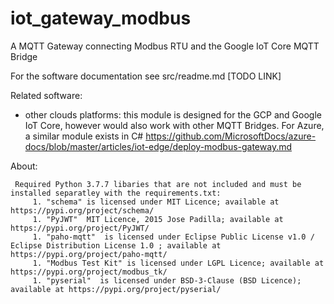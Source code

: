 # iot_gateway_modbus
 A MQTT Gateway connecting Modbus RTU and the Google IoT Core MQTT Bridge

 For the software documentation see src/readme.md [TODO LINK]




 Related software:
 - other clouds platforms: this module is designed for the GCP and Google IoT Core, however would also work with other MQTT Bridges. For Azure, a similar module exists in C#
    https://github.com/MicrosoftDocs/azure-docs/blob/master/articles/iot-edge/deploy-modbus-gateway.md


 About:

     Required Python 3.7.7 libaries that are not included and must be installed separatley with the requirements.txt:
         1. "schema" is licensed under MIT Licence; available at https://pypi.org/project/schema/
         1. "PyJWT"  MIT Licence, 2015 Jose Padilla; available at https://pypi.org/project/PyJWT/
         1. "paho-mqtt"  is licensed under Eclipse Public License v1.0 / Eclipse Distribution License 1.0 ; available at https://pypi.org/project/paho-mqtt/
         1. "Modbus Test Kit" is licensed under LGPL Licence; available at https://pypi.org/project/modbus_tk/
         1. "pyserial"  is licensed under BSD-3-Clause (BSD Licence); available at https://pypi.org/project/pyserial/

